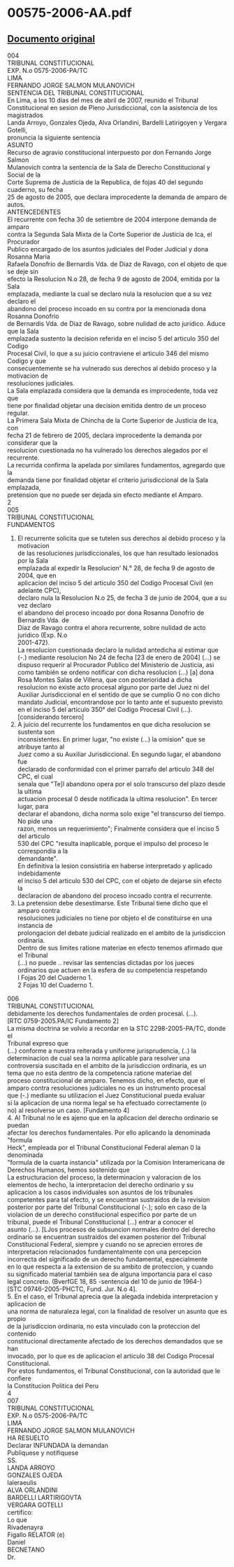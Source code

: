
00575-2006-AA.pdf
=================
  
[Documento original](https://tc.gob.pe/jurisprudencia/2007/00575-2006-AA.pdf)  
---  
004  
TRIBUNAL CONSTITUCIONAL  
EXP. N.o 0575-2006-PA/TC  
LIMA  
FERNANDO JORGE SALMON MULANOVICH  
SENTENCIA DEL TRIBUNAL CONSTITUCIONAL  
En Lima, a los 10 dias del mes de abril de 2007, reunido el Tribunal  
Constitucional en sesion de Pleno Jurisdiccional, con la asistencia de los magistrados  
Landa Arroyo, Gonzales Ojeda, Alva Orlandini, Bardelli Latirigoyen y Vergara Gotelli,  
pronuncia la siguiente sentencia  
ASUNTO  
Recurso de agravio constitucional interpuesto por don Fernando Jorge Salmon  
Mulanovich contra la sentencia de la Sala de Derecho Constitucional y Social de la  
Corte Suprema de Justicia de la Republica, de fojas 40 del segundo cuaderno, su fecha  
25 de agosto de 2005, que declara improcedente la demanda de amparo de autos.  
ANTENCEDENTES  
El recurrente con fecha 30 de setiembre de 2004 interpone demanda de amparo  
contra la Segunda Sala Mixta de la Corte Superior de Justicia de Ica, el Procurador  
Publico encargado de los asuntos judiciales del Poder Judicial y dona Rosanna Maria  
Rafaela Donofrio de Bernardis Vda. de Diaz de Ravago, con el objeto de que se deje sin  
efecto la Resolucion N.o 28, de fecha 9 de agosto de 2004, emitida por la Sala  
emplazada, mediante la cual se declaro nula la resolucion que a su vez declaro el  
abandono del proceso incoado en su contra por la mencionada dona Rosanna Donofrio  
de Bernardis Vda. de Diaz de Ravago, sobre nulidad de acto juridico. Aduce que la Sala  
emplazada sustento la decision referida en el inciso 5 del articulo 350 del Codigo  
Procesal Civil, lo que a su juicio contraviene el articulo 346 del mismo Codigo y que  
consecuentemente se ha vulnerado sus derechos al debido proceso y la motivacion de  
resoluciones judiciales.  
La Sala emplazada considera que la demanda es improcedente, toda vez que  
tiene por finalidad objetar una decision emitida dentro de un proceso regular.  
La Primera Sala Mixta de Chincha de la Corte Superior de Justicia de Ica, con  
fecha 21 de febrero de 2005, declara improcedente la demanda por considerar que la  
resolucion cuestionada no ha vulnerado los derechos alegados por el recurrente.  
La recurrida confirma la apelada por similares fundamentos, agregardo que la  
demanda tiene por finalidad objetar el criterio jurisdiccional de la Sala emplazada,  
pretension que no puede ser dejada sin efecto mediante el Amparo.  
2  
005  
TRIBUNAL CONSTITUCIONAL  
FUNDAMENTOS  
1. El recurrente solicita que se tutelen sus derechos al debido proceso y la motivacion  
de las resoluciones jurisdiccionales, los que han resultado lesionados por la Sala  
emplazada al expedir la Resolucion' N.° 28, de fecha 9 de agosto de 2004, que en  
aplicacion del inciso 5 del articulo 350 del Codigo Procesal Civil (en adelante CPC),  
declaro nula la Resolucion N.o 25, de fecha 3 de junio de 2004, que a su vez declaro  
el abandono del proceso incoado por dona Rosanna Donofrio de Bernardis Vda. de  
Diaz de Ravago contra el ahora recurrente, sobre nulidad de acto juridico (Exp. N.o  
2001-472).  
La resolucion cuestionada declaro la nulidad antedicha al estimar que  
(-.) mediante resolucion No 24 de fecha [23 de enero de 2004] (...) se  
dispuso requerir al Procurador Publico del Ministerio de Justicia, asi  
como también se ordeno notificar con dicha resolucion (...) [a] dona  
Rosa Montes Salas de Villena, que con posterioridad a dicha  
resolucion no existe acto procesal alguno por parte del Juez ni del  
Auxiliar Jurisdiccional en el sentido de que se cumplio O no con dicho  
mandato Judicial, encontrandose por lo tanto ante el supuesto previsto  
en el inciso 5 del articulo 350° del Codigo Procesal Civil (...).  
[considerando tercero]  
2. A juicio del recurrente los fundamentos en que dicha resolucion se sustenta son  
inconsistentes. En primer lugar, "no existe (...) la omision" que se atribuye tanto al  
Juez como a su Auxiliar Jurisdiccional. En segundo lugar, el abandono fue  
declarado de conformidad con el primer parrafo del articulo 348 del CPC, el cual  
senala que "Te]l abandono opera por el solo transcurso del plazo desde la ultima  
actuacion procesal 0 desde notificada la ultima resolucion". En tercer lugar, para  
declarar el abandono, dicha norma solo exige "el transcurso del tiempo. No pide una  
razon, menos un requerimiento"; Finalmente considera que el inciso 5 del articulo  
530 del CPC "resulta inaplicable, porque el impulso del proceso le correspondia a la  
demandante".  
En definitiva la lesion consistiria en haberse interpretado y aplicado indebidamente  
el inciso 5 del articulo 530 del CPC, con el objeto de dejarse sin efecto la  
declaracion de abandono del proceso incoado contra el recurrente.  
3. La pretension debe desestimarse. Este Tribunal tiene dicho que el amparo contra  
resoluciones judiciales no tiene por objeto el de constituirse en una instancia de  
prolongacion del debate judicial realizado en el ambito de la jurisdiccion ordinaria.  
Dentro de sus limites ratione materiae en efecto tenemos afirmado que el Tribunal  
(...) no puede .. revisar las sentencias dictadas por los jueces  
ordinarios que actuen en la esfera de su competencia respetando  
I Fojas 20 del Cuaderno 1.  
2 Fojas 10 del Cuaderno 1.  
  
006  
TRIBUNAL CONSTITUCIONAL  
debidamente los derechos fundamentales de orden procesal. (...).  
[RTC 0759-2005.PA/IC Fundamento 2]  
La misma doctrina se volvio a recordar en la STC 2298-2005-PA/TC, donde el  
Tribunal expreso que  
(...) conforme a nuestra reiterada y uniforme jurisprudencia, (..) la  
determinacion de cual sea la norma aplicable para resolver una  
controversia suscitada en el ambito de la jurisdiccion ordinaria, es un  
tema que no esta dentro de la competencia ratione materiae del  
proceso constitucional de amparo. Tenemos dicho, en efecto, que el  
amparo contra resoluciones judiciales no es un instrumento procesal  
que (-.) mediante su utilizacion el Juez Constitucional pueda evaluar  
si la aplicacion de una norma legal se ha efectuado correctamente (o  
no) al resolverse un caso. [Fundamento 4]  
4. Al Tribunal no le es ajeno que en la aplicacion del derecho ordinario se puedan  
afectar los derechos fundamentales. Por ello aplicando la denominada "formula  
Heck", empleada por el Tribunal Constitucional Federal aleman 0 la denominada  
"formula de la cuarta instancia" utilizada por la Comision Interamericana de  
Derechos Humanos, hemos sostenido que  
La estructuracion del proceso, la determinacion y valoracion de los  
elementos de hecho, la interpretacion del derecho ordinario y su  
aplicacion a los casos individuales son asuntos de los tribunales  
competentes para tal efecto, y se encuentran sustraidos de la revision  
posterior por parte del Tribunal Constitucional (-.); solo en caso de la  
violacion de un derecho constitucional especifico por parte de un  
tribunal, puede el Tribunal Constitucional (...) entrar a conocer el  
asunto (...). [LJos procesos de subsuncion normales dentro del derecho  
ordinario se encuentran sustraidos del examen posterior del Tribunal  
Constitucional Federal, siempre y cuando no se aprecien errores de  
interpretacion relacionados fundamentalmente con una percepcion  
incorrecta del significado de un derecho fundamental, especialmente  
en lo que respecta a la extension de su ambito de proteccion, y cuando  
su significado material también sea de alguna importancia para el caso  
legal concreto. (BverfGE 18, 85 -sentencia del 10 de junio de 1964-)  
[STC 09746-2005-PHCTC, Fund. Jur. N.o 4].  
5. En el caso, el Tribunal aprecia que la alegada indebida interpretacion y aplicacion de  
una norma de naturaleza legal, con la finalidad de resolver un asunto que es propio  
de la jurisdiccion ordinaria, no esta vinculado con la proteccion del contenido  
constitucional directamente afectado de los derechos demandados que se han  
invocado, por lo que es de aplicacion el articulo 38 del Codigo Procesal  
Constitucional.  
Por estos fundamentos, el Tribunal Constitucional, con la autoridad que le confiere  
la Constitucion Politica del Peru  
4  
007  
TRIBUNAL CONSTITUCIONAL  
EXP. N.o 0575-2006-PA/TC  
LIMA  
FERNANDO JORGE SALMON MULANOVICH  
HA RESUELTO  
Declarar INFUNDADA la demandan  
Publiquese y notifiquese  
SS.  
LANDA ARROYO  
GONZALES OJEDA  
laleraeulis  
ALVA ORLANDINI  
BARDELLI LARTIRIGOVTA  
VERGARA GOTELLI  
certifico:  
Lo que  
Rivadenayra  
Figallo RELATOR (e)  
Daniel  
BECNETANO  
Dr.